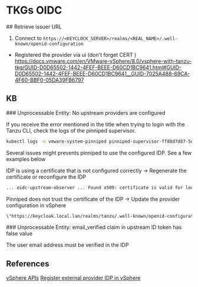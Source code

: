 # TKGs OIDC

## Retrieve issuer URL

1. Connect to `https://<KEYCLOCK_SERVER>/realms/<REAL_NAME>/.well-known/openid-configuration`

* Registered the provider via ui (don't forget CERT  ) https://docs.vmware.com/en/VMware-vSphere/8.0/vsphere-with-tanzu-tkg/GUID-D0D65502-1442-4FEF-BEEE-D60CD1BC9641.html#GUID-D0D65502-1442-4FEF-BEEE-D60CD1BC9641__GUID-7025A488-69CA-4F60-BBF0-05DA39FB6797

## KB

### Unprocessable Entity: No upstream providers are configured

If you receive the error mentioned in the title when trying to login with the Tanzu CLI, check the logs of the pinniped supervisor. 
```sh
kubectl logs -n vmware-system-pinniped pinniped-supervisor-ff88d7d87-5qc67 | grep -i upstream
```

Several issues might prevents pinniped to use the configured IDP. See a few examples below

IDP is using a certificate that is not configured correctly → Regenerate the certificate or reconfigure the IDP
```sh
... oidc-upstream-observer ... Found x509: certificate is valid for localhost, keycloak, not keycloak.local.lan
```

Pinniped does not trust the certificate of the IDP → Update the provider configuration in vSphere
```sh
\"https://keycloak.local.lan/realms/tanzu/.well-known/openid-configuration\": x509: certificate signed by unknown authority
```

### Unprocessable Entity: email_verified claim in upstream ID token has false value

The user email address must be verified in the IDP

## References

[vSphere APIs](https://developer.vmware.com/apis/vsphere-automation/latest/vcenter/namespace_management/supervisors.identity.providers/)
[Register external provider IDP in vSphere](https://docs.vmware.com/en/VMware-vSphere/8.0/vsphere-with-tanzu-tkg/GUID-D0D65502-1442-4FEF-BEEE-D60CD1BC9641.html#GUID-D0D65502-1442-4FEF-BEEE-D60CD1BC9641__GUID-7025A488-69CA-4F60-BBF0-05DA39FB6797)